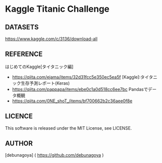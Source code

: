 # Kaggle Titanic Challenge

## DATASETS
https://www.kaggle.com/c/3136/download-all

## REFERENCE
はじめてのKaggle[タイタニック編]
- https://qiita.com/ejama/items/32d31fcc5e350ec5ea5f
[Kaggle]:タイタニック生存予測レポート(Keras)
- https://qiita.com/pappapa/items/ebe0c1a0d518cc6ee7bc
Pandasでデータ概観
- https://qiita.com/0NE_shoT_/items/bf700662b2c36aee0f8e

## LICENCE
This software is released under the MIT License, see LICENSE.

## AUTHOR
[debunagoya] ( https://github.com/debunagoya )

